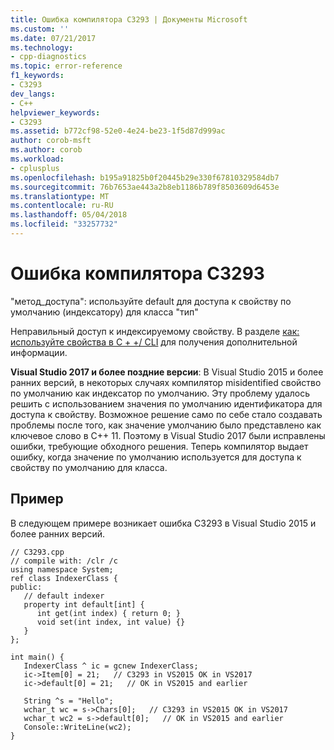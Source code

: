```yaml
---
title: Ошибка компилятора C3293 | Документы Microsoft
ms.custom: ''
ms.date: 07/21/2017
ms.technology:
- cpp-diagnostics
ms.topic: error-reference
f1_keywords:
- C3293
dev_langs:
- C++
helpviewer_keywords:
- C3293
ms.assetid: b772cf98-52e0-4e24-be23-1f5d87d999ac
author: corob-msft
ms.author: corob
ms.workload:
- cplusplus
ms.openlocfilehash: b195a91825b0f20445b29e330f67810329584db7
ms.sourcegitcommit: 76b7653ae443a2b8eb1186b789f8503609d6453e
ms.translationtype: MT
ms.contentlocale: ru-RU
ms.lasthandoff: 05/04/2018
ms.locfileid: "33257732"
---
```

# <a name="compiler-error-c3293"></a>Ошибка компилятора C3293
"метод_доступа": используйте default для доступа к свойству по умолчанию (индексатору) для класса "тип"  
  
 Неправильный доступ к индексируемому свойству.  В разделе [как: используйте свойства в C + +/ CLI](../../dotnet/how-to-use-properties-in-cpp-cli.md) для получения дополнительной информации.  

 **Visual Studio 2017 и более поздние версии**: В Visual Studio 2015 и более ранних версий, в некоторых случаях компилятор misidentified свойство по умолчанию как индексатор по умолчанию. Эту проблему удалось решить с использованием значения по умолчанию идентификатора для доступа к свойству. Возможное решение само по себе стало создавать проблемы после того, как значение умолчанию было представлено как ключевое слово в C++ 11. Поэтому в Visual Studio 2017 были исправлены ошибки, требующие обходного решения. Теперь компилятор выдает ошибку, когда значение по умолчанию используется для доступа к свойству по умолчанию для класса.
  
## <a name="example"></a>Пример  
 В следующем примере возникает ошибка C3293 в Visual Studio 2015 и более ранних версий.  
  
```  
// C3293.cpp  
// compile with: /clr /c  
using namespace System;  
ref class IndexerClass {  
public:  
   // default indexer  
   property int default[int] {  
      int get(int index) { return 0; }  
      void set(int index, int value) {}  
   }  
};  
  
int main() {  
   IndexerClass ^ ic = gcnew IndexerClass;  
   ic->Item[0] = 21;   // C3293 in VS2015 OK in VS2017
   ic->default[0] = 21;   // OK in VS2015 and earlier
  
   String ^s = "Hello";  
   wchar_t wc = s->Chars[0];   // C3293 in VS2015 OK in VS2017
   wchar_t wc2 = s->default[0];   // OK in VS2015 and earlier  
   Console::WriteLine(wc2);  
}  
```